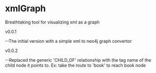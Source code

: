 

xmlGraph
==========

Breathtaking tool for visualizing xml as a graph

v0.0.1

--The initial version with a simple xml to neo4j graph convertor

v0.0.2

--Replaced the generic 'CHILD_OF' relationship with the tag name of the child node it points to. Ex: take the route to 'book' to reach book node
